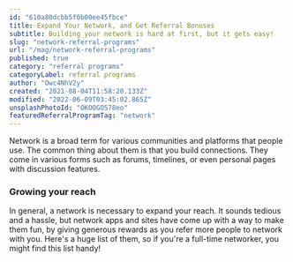 ```yaml
---
id: "610a80dcbb5f0b00ee45fbce"
title: Expand Your Network, and Get Referral Bonuses
subtitle: Building your network is hard at first, but it gets easy!
slug: "network-referral-programs"
url: "/mag/network-referral-programs"
published: true
category: "referral programs"
categoryLabel: referral programs
author: "Owc4NhV2y"
created: "2021-08-04T11:58:20.133Z"
modified: "2022-06-09T03:45:02.865Z"
unsplashPhotoId: "OKOOGO578eo"
featuredReferralProgramTag: "network"
---
```

Network is a broad term for various communities and platforms that people use. The common thing about them is that you build connections. They come in various forms such as forums, timelines, or even personal pages with discussion features.

### **Growing your reach**

In general, a network is necessary to expand your reach. It sounds tedious and a hassle, but network apps and sites have come up with a way to make them fun, by giving generous rewards as you refer more people to network with you. Here's a huge list of them, so if you're a full-time networker, you might find this list handy!